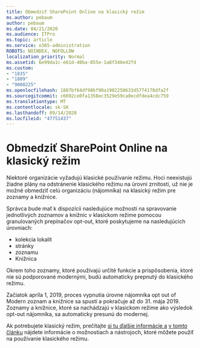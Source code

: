 ```yaml
---
title: Obmedziť SharePoint Online na klasický režim
ms.author: pebaum
author: pebaum
ms.date: 04/21/2020
ms.audience: ITPro
ms.topic: article
ms.service: o365-administration
ROBOTS: NOINDEX, NOFOLLOW
localization_priority: Normal
ms.assetid: 6e99da1c-e61d-40ba-855e-1a8f346e42fd
ms.custom:
- "1835"
- "1889"
- "9000225"
ms.openlocfilehash: 1887bf64df98bf90a1902250633d5774178dfa2f
ms.sourcegitcommit: c6692ce0fa1358ec3529e59ca0ecdfdea4cdc759
ms.translationtype: MT
ms.contentlocale: sk-SK
ms.lasthandoff: 09/14/2020
ms.locfileid: "47751437"
---
```

# <a name="restrict-sharepoint-online-to-classic-mode"></a>Obmedziť SharePoint Online na klasický režim

Niektoré organizácie vyžadujú klasické používanie režimu. Hoci neexistujú žiadne plány na odstránenie klasického režimu na úrovni zrnitosti, už nie je možné obmedziť celú organizáciu (nájomníka) na klasický režim pre zoznamy a knižnice.

Správca bude mať k dispozícii nasledujúce možnosti na spravovanie jednotlivých zoznamov a knižníc v klasickom režime pomocou granulovaných prepínačov opt-out, ktoré poskytujeme na nasledujúcich úrovniach:

- kolekcia lokalít
- stránky
- zoznamu
- Knižnica

Okrem toho zoznamy, ktoré používajú určité funkcie a prispôsobenia, ktoré nie sú podporované modernými, budú automaticky prepnutý do klasického režimu.

Začiatok apríla 1, 2019, proces vypnutia úrovne nájomníka opt out of Modern zoznam a knižnice sa spustí a pokračuje až do 31. mája 2019.  Zoznamy a knižnice, ktoré sa nachádzajú v klasickom režime ako výsledok opt-out nájomníka, sa automaticky presunú do modernej.

Ak potrebujete klasický režim, prečítajte [si tu ďalšie informácie a](https://techcommunity.microsoft.com/t5/Microsoft-SharePoint-Blog/Delivering-SharePoint-modern-experiences/ba-p/315023) [v tomto článku](https://docs.microsoft.com/sharepoint/dev/transform/modernize-userinterface-lists-and-libraries-optout) nájdete informácie o možnostiach a nástrojoch, ktoré môžete použiť na používanie klasického režimu.
